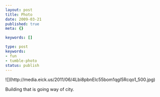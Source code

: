 ```yaml
---
layout: post
title: Photo
date: 2009-03-21
published: true
meta: {}

keywords: []

type: post
keywords:
- fun
- tumble-photo
status: publish
---
```

<div class="figure">            ![](http://media.eick.us/2011/06/4Lbi8pbnElc55bom1qgI5Rcqo1_500.jpg)        </div>

Building that is going way of city.

